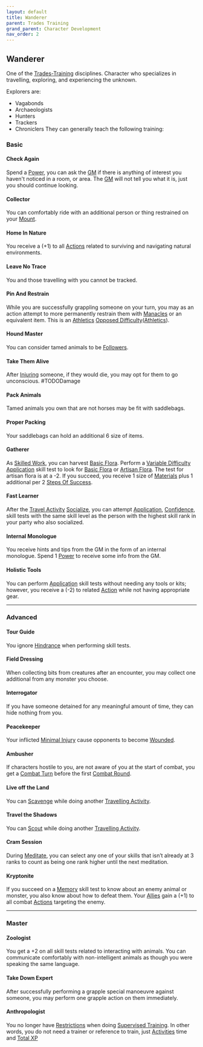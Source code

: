 ```yaml
---
layout: default
title: Wanderer
parent: Trades Training
grand_parent: Character Development
nav_order: 2
---
```

## Wanderer
One of the [Trades-Training](Trades-Training) disciplines. Character who specializes in travelling, exploring, and experiencing the unknown.

Explorers are:
* Vagabonds
* Archaeologists
* Hunters
* Trackers
* Chroniclers
They can generally teach the following training:

### Basic

#### Check Again
Spend a [Power](Stats#Power), you can ask the [GM](How-To-Play#GM) if there is anything of interest you haven't noticed in a room, or area. The [GM](How-To-Play#GM) will not tell you what it is, just you should continue looking.

#### Collector
You can comfortably ride with an additional person or thing restrained on your [Mount](Mounts).

#### Home In Nature
You receive a (+1) to all [Actions](Terminology#Action) related to surviving and navigating natural environments.

#### Leave No Trace
You and those travelling with you cannot be tracked.

#### Pin And Restrain
While you are successfully grappling someone on your turn, you may as an action attempt to more permanently restrain them with [Manacles](Example-Gear#Manacles) or an equivalent item. This is an [Athletics](Strength#Athletics) [Opposed Difficulty](Skills#Opposed%20Difficulty)([Athletics](Strength#Athletics)).

#### Hound Master
You can consider tamed animals to be [Followers](Terminology#Follower).

#### Take Them Alive
After [Injuring](Injury) someone, if they would die, you may opt for them to go unconscious. #TODODamage 

#### Pack Animals
Tamed animals you own that are not horses may be fit with saddlebags.

#### Proper Packing
Your saddlebags can hold an additional 6 size of items.

#### Gatherer
As [Skilled Work](Activities#Skilled%20Work), you can harvest [Basic Flora](Flora#Basic%20Flora). Perform a [Variable Difficulty](Skills#Variable%20Difficulty) [Application](Intelligence#Application) skill test to look for [Basic Flora](Flora#Basic%20Flora) or [Artisan Flora](Flora#Artisan%20Flora). The test for artisan flora is at a -2. If you succeed, you receive 1 size of [Materials](Materials) plus 1 additional per 2 [Steps Of Success](Skills#Step%20Of%20Success).

#### Fast Learner
After the [Travel Activity](Activities#Travel%20Activity) [Socialize](Activities#Socialize), you can attempt [Application](Intelligence#Application), [Confidence](Communication#Confidence), skill tests with the same skill level as the person with the highest skill rank in your party who also socialized. 

#### Internal Monologue
You receive hints and tips from the GM in the form of an internal monologue. Spend 1 [Power](Stats#Power) to receive some info from the GM.

#### Holistic Tools
You can perform [Application](Intelligence#Application) skill tests without needing any tools or kits; however, you receive a (-2) to related [Action](Terminology#Action) while not having appropriate gear.





---

### Advanced

#### Tour Guide
You ignore [Hindrance](Skills#Aid%20and%20Hindrance) when performing skill tests.

#### Field Dressing
When collecting bits from creatures after an encounter, you may collect one additional from any monster you choose.

#### Interrogator
If you have someone detained for any meaningful amount of time, they can hide nothing from you.

#### Peacekeeper
Your inflicted [Minimal Injury](Injury#Minimal%20Injury) cause opponents to become [Wounded](Injury#Wounded).

#### Ambusher
If characters hostile to you, are not aware of you at the start of combat, you get a [Combat Turn](Terminology#Combat%20Turn) before the first [Combat Round](Terminology#Combat%20Round).

#### Live off the Land
You can [Scavenge](Activities#Scavenge) while doing another [Travelling Activity](Activities#Travelling%20Activity).

#### Travel the Shadows
You can [Scout](Activities#Scout) while doing another [Travelling Activity](Activities#Travelling%20Activity).

#### Cram Session
During [Meditate](Activities#Meditate), you can select any one of your skills that isn’t already at 3 ranks to count as being one rank higher until the next meditation.

#### Kryptonite
If you succeed on a [Memory](Intelligence#Memory) skill test to know about an enemy animal or monster, you also know about how to defeat them. Your [Allies](Terminology#Ally) gain a (+1) to all combat [Actions](Terminology#Action) targeting the enemy.


---

### Master

#### Zoologist
You get a +2 on all skill tests related to interacting with animals. You can communicate comfortably with non-intelligent animals as though you were speaking the same language.

#### Take Down Expert
After successfully performing a grapple special manoeuvre against someone, you may perform one grapple action on them immediately.

#### Anthropologist
You no longer have [Restrictions](Character-Development#Restrictions) when doing [Supervised Training](Activities#Supervised%20Training). In other words, you do not need a trainer or reference to train, just [Activities](Activities) time and [Total XP](Stats#Total%20XP)

